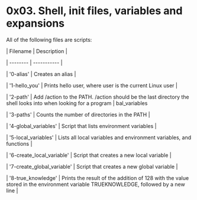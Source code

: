 # 0x03. Shell, init files, variables and expansions

All of the following files are scripts:

| Filename | Description |

| -------- | ----------- |

| '0-alias' | Creates an alias |

| '1-hello_you' | Prints hello user, where user is the current Linux user |

| '2-path' | Add /action to the PATH. /action should be the last directory the shell looks into when looking for a program |
bal_variables

| '3-paths' | Counts the number of directories in the PATH |

| '4-global_variables' | Script that lists environment variables |

| '5-local_variables' |  Lists all local variables and environment variables, and functions |

| '6-create_local_variable' | Script that creates a new local variable |

| '7-create_global_variable' | Script that creates a new global variable |

| '8-true_knowledge' | Prints the result of the addition of 128 with the value stored in the environment variable TRUEKNOWLEDGE, followed by a new line |
